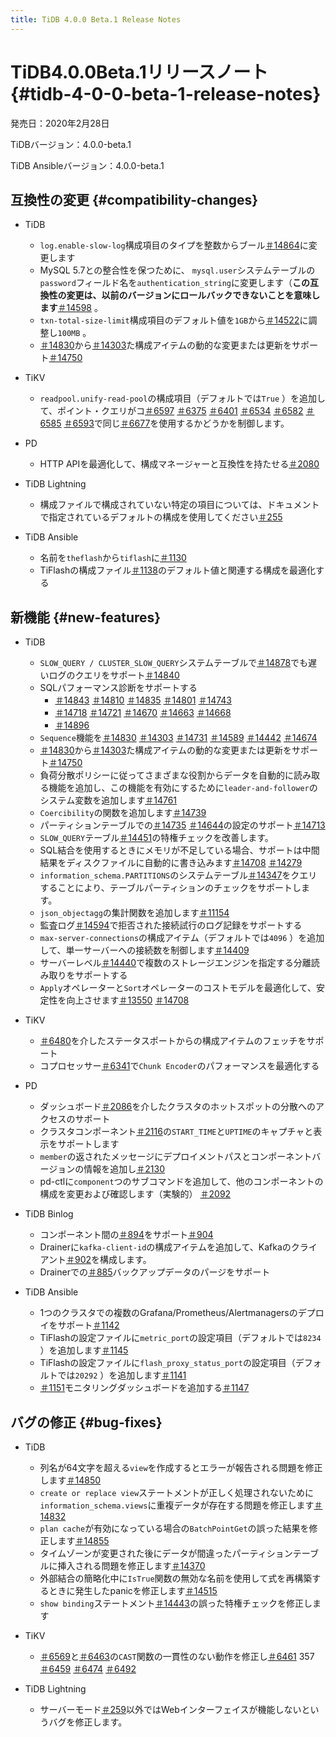 ```yaml
---
title: TiDB 4.0.0 Beta.1 Release Notes
---
```


# TiDB4.0.0Beta.1リリースノート {#tidb-4-0-0-beta-1-release-notes}

発売日：2020年2月28日

TiDBバージョン：4.0.0-beta.1

TiDB Ansibleバージョン：4.0.0-beta.1

## 互換性の変更 {#compatibility-changes}

-   TiDB
    -   `log.enable-slow-log`構成項目のタイプを整数からブール[＃14864](https://github.com/pingcap/tidb/pull/14864)に変更します
    -   MySQL 5.7との整合性を保つために、 `mysql.user`システムテーブルの`password`フィールド名を`authentication_string`に変更します（**この互換性の変更は、以前のバージョンにロールバックできないことを意味します**[＃14598](https://github.com/pingcap/tidb/pull/14598) 。
    -   `txn-total-size-limit`構成項目のデフォルト値を`1GB`から[＃14522](https://github.com/pingcap/tidb/pull/14522)に調整し`100MB` 。
    -   [＃14830](https://github.com/pingcap/tidb/pull/14830)から[＃14303](https://github.com/pingcap/tidb/pull/14303)た構成アイテムの動的な変更または更新をサポート[＃14750](https://github.com/pingcap/tidb/pull/14750)

-   TiKV
    -   `readpool.unify-read-pool`の構成項目（デフォルトでは`True` ）を追加して、ポイント・クエリがコ[＃6597](https://github.com/tikv/tikv/pull/6597) [＃6375](https://github.com/tikv/tikv/pull/6375) [＃6401](https://github.com/tikv/tikv/pull/6401) [＃6534](https://github.com/tikv/tikv/pull/6534) [＃6582](https://github.com/tikv/tikv/pull/6582) [＃6585](https://github.com/tikv/tikv/pull/6585) [＃6593](https://github.com/tikv/tikv/pull/6593)で同じ[＃6677](https://github.com/tikv/tikv/pull/6677)を使用するかどうかを制御します。

-   PD
    -   HTTP APIを最適化して、構成マネージャーと互換性を持たせる[＃2080](https://github.com/pingcap/pd/pull/2080)

-   TiDB Lightning
    -   構成ファイルで構成されていない特定の項目については、ドキュメントで指定されているデフォルトの構成を使用してください[＃255](https://github.com/pingcap/tidb-lightning/pull/255)

-   TiDB Ansible
    -   名前を`theflash`から`tiflash`に[＃1130](https://github.com/pingcap/tidb-ansible/pull/1130)
    -   TiFlashの構成ファイル[＃1138](https://github.com/pingcap/tidb-ansible/pull/1138)のデフォルト値と関連する構成を最適化する

## 新機能 {#new-features}

-   TiDB
    -   `SLOW_QUERY / CLUSTER_SLOW_QUERY`システムテーブルで[＃14878](https://github.com/pingcap/tidb/pull/14878)でも遅いログのクエリをサポート[＃14840](https://github.com/pingcap/tidb/pull/14840)
    -   SQLパフォーマンス診断をサポートする
        -   [＃14843](https://github.com/pingcap/tidb/pull/14843) [＃14810](https://github.com/pingcap/tidb/pull/14810) [＃14835](https://github.com/pingcap/tidb/pull/14835) [＃14801](https://github.com/pingcap/tidb/pull/14801) [＃14743](https://github.com/pingcap/tidb/pull/14743)
        -   [＃14718](https://github.com/pingcap/tidb/pull/14718) [＃14721](https://github.com/pingcap/tidb/pull/14721) [＃14670](https://github.com/pingcap/tidb/pull/14670) [＃14663](https://github.com/pingcap/tidb/pull/14663) [＃14668](https://github.com/pingcap/tidb/pull/14668)
        -   [＃14896](https://github.com/pingcap/tidb/pull/14896)
    -   `Sequence`機能を[＃14830](https://github.com/pingcap/tidb/pull/14830) [＃14303](https://github.com/pingcap/tidb/pull/14303) [＃14731](https://github.com/pingcap/tidb/pull/14731) [＃14589](https://github.com/pingcap/tidb/pull/14589) [＃14442](https://github.com/pingcap/tidb/pull/14442) [＃14674](https://github.com/pingcap/tidb/pull/14674)
    -   [＃14830](https://github.com/pingcap/tidb/pull/14830)から[＃14303](https://github.com/pingcap/tidb/pull/14303)た構成アイテムの動的な変更または更新をサポート[＃14750](https://github.com/pingcap/tidb/pull/14750)
    -   負荷分散ポリシーに従ってさまざまな役割からデータを自動的に読み取る機能を追加し、この機能を有効にするために`leader-and-follower`のシステム変数を追加します[＃14761](https://github.com/pingcap/tidb/pull/14761)
    -   `Coercibility`の関数を追加します[＃14739](https://github.com/pingcap/tidb/pull/14739)
    -   パーティションテーブルでの[＃14735](https://github.com/pingcap/tidb/pull/14735) [＃14644](https://github.com/pingcap/tidb/pull/14644)の設定のサポート[＃14713](https://github.com/pingcap/tidb/pull/14713)
    -   `SLOW_QUERY`テーブル[＃14451](https://github.com/pingcap/tidb/pull/14451)の特権チェックを改善します。
    -   SQL結合を使用するときにメモリが不足している場合、サポートは中間結果をディスクファイルに自動的に書き込みます[＃14708](https://github.com/pingcap/tidb/pull/14708) [＃14279](https://github.com/pingcap/tidb/pull/14279)
    -   `information_schema.PARTITIONS`のシステムテーブル[＃14347](https://github.com/pingcap/tidb/pull/14347)をクエリすることにより、テーブルパーティションのチェックをサポートします。
    -   `json_objectagg`の集計関数を追加します[＃11154](https://github.com/pingcap/tidb/pull/11154)
    -   監査ログ[＃14594](https://github.com/pingcap/tidb/pull/14594)で拒否された接続試行のログ記録をサポートする
    -   `max-server-connections`の構成アイテム（デフォルトでは`4096` ）を追加して、単一サーバーへの接続数を制御します[＃14409](https://github.com/pingcap/tidb/pull/14409)
    -   サーバーレベル[＃14440](https://github.com/pingcap/tidb/pull/14440)で複数のストレージエンジンを指定する分離読み取りをサポートする
    -   `Apply`オペレーターと`Sort`オペレーターのコストモデルを最適化して、安定性を向上させます[＃13550](https://github.com/pingcap/tidb/pull/13550) [＃14708](https://github.com/pingcap/tidb/pull/14708)

-   TiKV
    -   [＃6480](https://github.com/tikv/tikv/pull/6480)を介したステータスポートからの構成アイテムのフェッチをサポート
    -   コプロセッサー[＃6341](https://github.com/tikv/tikv/pull/6341)で`Chunk Encoder`のパフォーマンスを最適化する

-   PD
    -   ダッシュボード[＃2086](https://github.com/pingcap/pd/pull/2086)を介したクラスタのホットスポットの分散へのアクセスのサポート
    -   クラスタコンポーネント[＃2116](https://github.com/pingcap/pd/pull/2116)の`START_TIME`と`UPTIME`のキャプチャと表示をサポートします
    -   `member`の返されたメッセージにデプロイメントパスとコンポーネントバージョンの情報を追加し[＃2130](https://github.com/pingcap/pd/pull/2130)
    -   pd-ctlに`component`つのサブコマンドを追加して、他のコンポーネントの構成を変更および確認します（実験的） [＃2092](https://github.com/pingcap/pd/pull/2092)

-   TiDB Binlog
    -   コンポーネント間の[＃894](https://github.com/pingcap/tidb-binlog/pull/894)をサポート[＃904](https://github.com/pingcap/tidb-binlog/pull/904)
    -   Drainerに`kafka-client-id`の構成アイテムを追加して、Kafkaのクライアント[＃902](https://github.com/pingcap/tidb-binlog/pull/902)を構成します。
    -   Drainerでの[＃885](https://github.com/pingcap/tidb-binlog/pull/885)バックアップデータのパージをサポート

-   TiDB Ansible
    -   1つのクラスタでの複数のGrafana/Prometheus/Alertmanagersのデプロイをサポート[＃1142](https://github.com/pingcap/tidb-ansible/pull/1142)
    -   TiFlashの設定ファイルに`metric_port`の設定項目（デフォルトでは`8234` ）を追加します[＃1145](https://github.com/pingcap/tidb-ansible/pull/1145)
    -   TiFlashの設定ファイルに`flash_proxy_status_port`の設定項目（デフォルトでは`20292` ）を追加します[＃1141](https://github.com/pingcap/tidb-ansible/pull/1141)
    -   [＃1151](https://github.com/pingcap/tidb-ansible/pull/1151)モニタリングダッシュボードを追加する[＃1147](https://github.com/pingcap/tidb-ansible/pull/1147)

## バグの修正 {#bug-fixes}

-   TiDB
    -   列名が64文字を超える`view`を作成するとエラーが報告される問題を修正します[＃14850](https://github.com/pingcap/tidb/pull/14850)
    -   `create or replace view`ステートメントが正しく処理されないために`information_schema.views`に重複データが存在する問題を修正します[＃14832](https://github.com/pingcap/tidb/pull/14832)
    -   `plan cache`が有効になっている場合の`BatchPointGet`の誤った結果を修正します[＃14855](https://github.com/pingcap/tidb/pull/14855)
    -   タイムゾーンが変更された後にデータが間違ったパーティションテーブルに挿入される問題を修正します[＃14370](https://github.com/pingcap/tidb/pull/14370)
    -   外部結合の簡略化中に`IsTrue`関数の無効な名前を使用して式を再構築するときに発生したpanicを修正します[＃14515](https://github.com/pingcap/tidb/pull/14515)
    -   `show binding`ステートメント[＃14443](https://github.com/pingcap/tidb/pull/14443)の誤った特権チェックを修正します

-   TiKV
    -   [＃6569](https://github.com/tikv/tikv/pull/6569)と[＃6463](https://github.com/tikv/tikv/pull/6463)の`CAST`関数の一貫性のない動作を修正し[＃6461](https://github.com/tikv/tikv/pull/6461) 357 [＃6459](https://github.com/tikv/tikv/pull/6459) [＃6474](https://github.com/tikv/tikv/pull/6474) [＃6492](https://github.com/tikv/tikv/pull/6492)

-   TiDB Lightning
    -   サーバーモード[＃259](https://github.com/pingcap/tidb-lightning/pull/259)以外ではWebインターフェイスが機能しないというバグを修正します。
